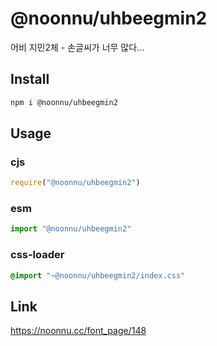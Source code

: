 # @noonnu/uhbeegmin2
어비 지민2체 - 손글씨가 너무 많다...

## Install
```sh
npm i @noonnu/uhbeegmin2
```
## Usage
### cjs
```js
require("@noonnu/uhbeegmin2")
```
### esm
```js
import "@noonnu/uhbeegmin2"
```
### css-loader
```css
@import "~@noonnu/uhbeegmin2/index.css"
```

## Link
https://noonnu.cc/font_page/148